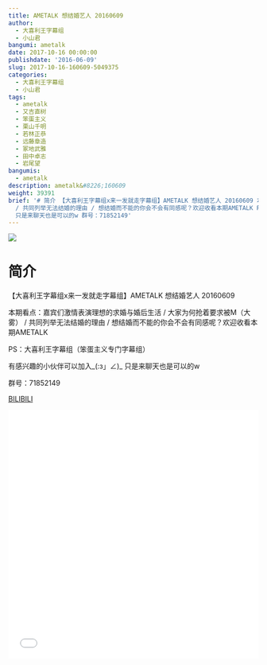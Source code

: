 ```yaml
---
title: AMETALK 想结婚艺人 20160609
author:
  - 大喜利王字幕组
  - 小山君
bangumi: ametalk
date: 2017-10-16 00:00:00
publishdate: '2016-06-09'
slug: 2017-10-16-160609-5049375
categories:
  - 大喜利王字幕组
  - 小山君
tags:
  - ametalk
  - 又吉直树
  - 笨蛋主义
  - 栗山千明
  - 若林正恭
  - 远藤章造
  - 冢地武雅
  - 田中卓志
  - 岩尾望
bangumis:
  - ametalk
description: ametalk&#8226;160609
weight: 39391
brief: '# 简介 【大喜利王字幕组x来一发就走字幕组】AMETALK 想结婚艺人 20160609 本期看点：嘉宾们激情表演理想的求婚与婚后生活 / 大家为何抢着要求被M（大雾）
  / 共同列举无法结婚的理由 / 想结婚而不能的你会不会有同感呢？欢迎收看本期AMETALK PS：大喜利王字幕组（笨蛋主义专门字幕组） 有感兴趣的小伙伴可以加入_(:з」∠)_
  只是来聊天也是可以的w 群号：71852149'
---
```


![](https://i.imgur.com/zR5epMA.jpg)

# 简介  
【大喜利王字幕组x来一发就走字幕组】AMETALK 想结婚艺人 20160609 


本期看点：嘉宾们激情表演理想的求婚与婚后生活 / 大家为何抢着要求被M（大雾） / 共同列举无法结婚的理由 / 想结婚而不能的你会不会有同感呢？欢迎收看本期AMETALK


PS：大喜利王字幕组（笨蛋主义专门字幕组） 


有感兴趣的小伙伴可以加入_(:з」∠)_  只是来聊天也是可以的w


群号：71852149







  [BILIBILI](https://www.bilibili.com/video/av5049375/)


<div class="vcontainer">  <iframe class='video' src="//www.bilibili.com/blackboard/player.html?aid=5049375" width="100%" height="500" frameborder="0" allowfullscreen="allowfullscreen"></iframe></div>
